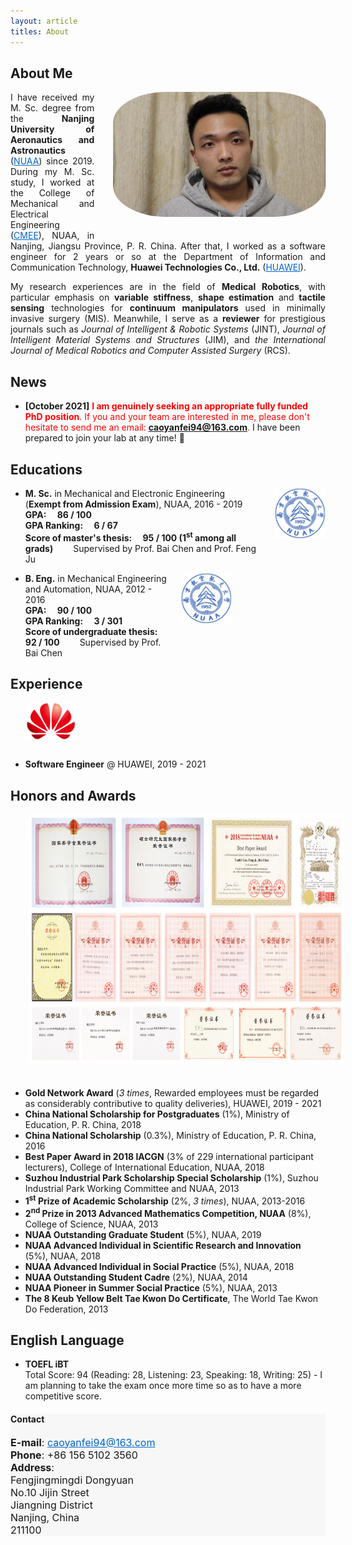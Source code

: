 ```yaml
---
layout: article
titles: About
---
```

## About Me
<img class="shadow" src="/assets/about/CYF.png" height="200" width="auto" style="border-radius:25%; float: right; margin-left: 30px; margin-bottom: 30px" />

<p style ="text-align:justify;">I have received my M. Sc. degree from the <b>Nanjing University of Aeronautics and Astronautics</b> (<a href="https://www.nuaa.edu.cn/479/list.htm" style="color:#0066CC" target="_blank" rel="noopener noreferrer">NUAA</a>) since 2019. During my M. Sc. study, I worked at the College of Mechanical and Electrical Engineering (<a href="http://cmee.nuaa.edu.cn/eng/13604/list.htm" style="color:#0066CC" target="_blank" rel="noopener noreferrer">CMEE</a>), NUAA, in Nanjing, Jiangsu Province, P. R. China. After that, I worked as a software engineer for 2 years or so at the Department of Information and Communication Technology, <B>Huawei Technologies Co., Ltd.</b> (<a href="https://www.huawei.com/en/corporate-information" style="color:#0066CC" target="_blank" rel="noopener noreferrer">HUAWEI</a>).</p>

<p style ="text-align:justify;">My research experiences are in the field of <b>Medical Robotics</b>, with particular emphasis on <b>variable stiffness</b>, <b>shape estimation</b> and <b>tactile sensing</b> technologies for <b>continuum manipulators</b> used in minimally invasive surgery (MIS). Meanwhile, I serve as a <b>reviewer</b> for prestigious journals such as <i>Journal of Intelligent & Robotic Systems</i> (JINT), <i>Journal of Intelligent Material Systems and Structures</i> (JIM), and <i>the International Journal of Medical Robotics and Computer Assisted Surgery</i> (RCS).</p>

## News
- **[October 2021]** <font color='red'><b>I am genuinely seeking an appropriate fully funded PhD position</b>. If you and your team are interested in me, please don't hesitate to send me an email: <b><a href="mailto:caoyanfei94@163.com" style="color:#0066CC">caoyanfei94@163.com</a></b>.</font> I have been prepared to join your lab at any time! 🌝 

## Educations
<img src="/assets/about/NUAA_logo.png" height="80" width="auto" style="float: right; margin-left: 20px; margin-bottom: 30px" />

- **M. Sc.** in Mechanical and Electronic Engineering (**Exempt from Admission Exam**), NUAA, 2016 - 2019<br/>
**GPA:&emsp; 86 / 100**<br/>
**GPA Ranking:&emsp; 6 / 67**<br/>
**Score of master's thesis:&emsp; 95 / 100 (1<sup>st</sup> among all grads)** &emsp;&emsp;Supervised by Prof. Bai Chen and Prof. Feng Ju

<img src="/assets/about/NUAA_logo.png" height="80" width="auto" style="float: right; margin-left: 20px; margin-right: 150px; margin-bottom: 30px" />

- **B. Eng.** in Mechanical Engineering and Automation, NUAA, 2012 - 2016<br/>
**GPA:&emsp; 90 / 100**<br/>
**GPA Ranking:&emsp; 3 / 301**<br/>
**Score of undergraduate thesis:&emsp; 92 / 100** &emsp;&emsp;Supervised by Prof. Bai Chen

## Experience
<img src="/assets/about/HUAWEI_logo.png" height="60" width="auto" style="float: right; margin-left: 30px; margin-right: 400px; margin-bottom: 30px" />

- **Software Engineer** @ HUAWEI, 2019 - 2021

## Honors and Awards
<img src="/assets/about/honors and awards.png" height="400" width="auto" style="margin-left: 30px; margin-bottom: 20px" />

- **Gold Network Award** (*3 times*, Rewarded employees must be regarded as considerably contributive to quality deliveries), HUAWEI, 2019 - 2021
- **China National Scholarship for Postgraduates** (1%), Ministry of Education, P. R. China, 2018
- **China National Scholarship** (0.3%), Ministry of Education, P. R. China, 2016
- **Best Paper Award in 2018 IACGN** (3% of 229 international participant lecturers), College of International Education, NUAA, 2018
- **Suzhou Industrial Park Scholarship Special Scholarship** (1%), Suzhou Industrial Park Working Committee and NUAA, 2013
- **1<sup>st</sup> Prize of Academic Scholarship** (2%, *3 times*), NUAA, 2013-2016
- **2<sup>nd</sup> Prize in 2013 Advanced Mathematics Competition, NUAA** (8%), College of Science, NUAA, 2013
- **NUAA Outstanding Graduate Student** (5%), NUAA, 2019
- **NUAA Advanced Individual in Scientific Research and Innovation** (5%), NUAA, 2018
- **NUAA Advanced Individual in Social Practice** (5%), NUAA, 2018
- **NUAA Outstanding Student Cadre** (2%), NUAA, 2014
- **NUAA Pioneer in Summer Social Practice** (5%), NUAA, 2013
- **The 8 Keub Yellow Belt Tae Kwon Do Certificate**, The World Tae Kwon Do Federation, 2013

## English Language
- **TOEFL iBT**<br/>
Total Score: 94 (Reading: 28, Listening: 23, Speaking: 18, Writing: 25) - I am planning to take the exam once more time so as to have a more competitive score.

<div class="hero" style="background-color:#f7f7f7; ">
  <div class="hero__content">
    <h4>Contact</h4>
    <p style="font-size: medium;">
      <b>E-mail</b>: <a href="mailto:caoyanfei94@163.com" style="color:#0066CC">caoyanfei94@163.com</a><br>
      <b>Phone</b>: +86 156 5102 3560<br>
      <b>Address</b>:<br>
      Fengjingmingdi Dongyuan<br>
      No.10 Jijin Street<br>
      Jiangning District<br>
      Nanjing, China<br>
      211100
    </p>
  </div>
</div>
